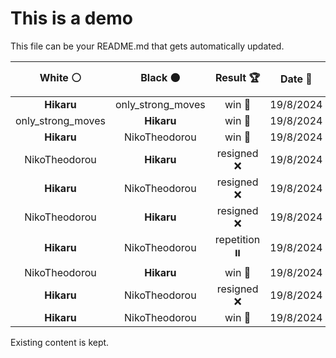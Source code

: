 # This is a demo

This file can be your README.md that gets automatically updated.

<!--START_SECTION:chessStats-->
<!-- Automatically generated with https://github.com/Balastrong/chess-stats-action -->

| White ⚪ | Black ⚫ | Result 🏆 | Date 📅 | Position 🗺️ |
|:---:|:---:|:---:|:---:|:---:|
| **Hikaru** | only_strong_moves | win 🥇 | 19/8/2024 | <a href="http://www.ee.unb.ca/cgi-bin/tervo/fen.pl?select=2k5/pp4p1/8/2b5/3nKP2/1P1P4/P1P4P/6R1 b - -">Link</a> |
| only_strong_moves | **Hikaru** | win 🥇 | 19/8/2024 | <a href="http://www.ee.unb.ca/cgi-bin/tervo/fen.pl?select=3b4/8/3pB3/p1pP2kp/p1P5/5K2/8/8 w - -">Link</a> |
| **Hikaru** | NikoTheodorou | win 🥇 | 19/8/2024 | <a href="http://www.ee.unb.ca/cgi-bin/tervo/fen.pl?select=6k1/8/p5n1/1ppr3R/6N1/2P5/PP3PP1/6K1 b - -">Link</a> |
| NikoTheodorou | **Hikaru** | resigned ❌ | 19/8/2024 | <a href="http://www.ee.unb.ca/cgi-bin/tervo/fen.pl?select=2qr3r/p3kpbp/2B1pnp1/1Q6/5B2/6PP/PPP2P2/3RR1K1 b - -">Link</a> |
| **Hikaru** | NikoTheodorou | resigned ❌ | 19/8/2024 | <a href="http://www.ee.unb.ca/cgi-bin/tervo/fen.pl?select=8/1P3pk1/2K5/P7/2N5/8/2r5/1r6 w - -">Link</a> |
| NikoTheodorou | **Hikaru** | resigned ❌ | 19/8/2024 | <a href="http://www.ee.unb.ca/cgi-bin/tervo/fen.pl?select=8/kpK3Q1/8/2P5/8/1q2P3/8/8 w - -">Link</a> |
| **Hikaru** | NikoTheodorou | repetition ⏸️ | 19/8/2024 | <a href="http://www.ee.unb.ca/cgi-bin/tervo/fen.pl?select=6k1/5p2/6p1/p1p4p/P1Q4P/1P3PP1/1q3K2/8 w - -">Link</a> |
| NikoTheodorou | **Hikaru** | win 🥇 | 19/8/2024 | <a href="http://www.ee.unb.ca/cgi-bin/tervo/fen.pl?select=8/k7/6RB/7P/8/b6P/2b2P2/6K1 w - -">Link</a> |
| **Hikaru** | NikoTheodorou | resigned ❌ | 19/8/2024 | <a href="http://www.ee.unb.ca/cgi-bin/tervo/fen.pl?select=5r1k/pp6/4p3/6p1/2B5/1P3PNP/5qP1/4R2K w - -">Link</a> |
| **Hikaru** | NikoTheodorou | win 🥇 | 19/8/2024 | <a href="http://www.ee.unb.ca/cgi-bin/tervo/fen.pl?select=5nk1/5p2/7P/3r1P2/6PK/8/1Q6/8 b - -">Link</a> |

<!--END_SECTION:chessStats-->

Existing content is kept.
